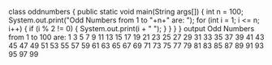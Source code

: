 class oddnumbers {
   public static void main(String args[]) {
	int n = 100;
	System.out.print("Odd Numbers from 1 to "+n+" are: ");
	for (int i = 1; i <= n; i++) {
	   if (i % 2 != 0) {
		System.out.print(i + " ");
	   }
	}
   }
}
output
Odd Numbers from 1 to 100 are: 1 3 5 7 9 11 13 15 17 19 21 23 25 27 29 
31 33 35 37 39 41 43 45 47 49 51 53 55 57 59 61 63 65 67 69 71 73 75 77 
79 81 83 85 87 89 91 93 95 97 99
